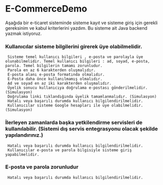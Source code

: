 # E-CommerceDemo

Aşağıda bir e-ticaret sisteminde sisteme kayıt ve sisteme giriş için gerekli gereksinim ve kabul kriterlerini yazdım. Bu sisteme ait Java backend yazmak istiyoruz.

### Kullanıcılar sisteme bilgilerini girerek üye olabilmelidir.
     Sisteme temel kullanıcı bilgileri , e-posta ve parolayla üye olunabilmelidir. Temel kullanıcı bilgileri : ad, soyad, e-posta, parola. Temel bilgilerin tamamı zorunludur.
     Parola en az 6 karakterden oluşmalıdır.
     E-posta alanı e-posta formatında olmalıdır.
     E-Posta daha önce kullanılmamış olmalıdır.
     Ad ve soyad en az iki karakterden oluşmalıdır.
     Üyelik sonucu kullanıcıya doğrulama e-postası gönderilmelidir. (Simulasyon)
     Doğrulama linki tıklandığında üyelik tamamlanmalıdır. (Simulasyon)
     Hatalı veya başarılı durumda kullanıcı bilgilendirilmelidir.
     Kullanıcılar sisteme Google hesapları ile üye olabilmelidir. (Simulasyon)

### İlerleyen zamanlarda başka yetkilendirme servisleri de kullanılabilir. (Sistemi dış servis entegrasyonu olacak şekilde yapılandırınız.)
     Hatalı veya başarılı durumda kullanıcı bilgilendirilmelidir.
     Kullanıcılar e-posta ve parola bilgisiyle sisteme giriş yapabilmelidir.

### E-posta ve parola zorunludur
     Hatalı veya başarılı durumda kullanıcı bilgilendirilmelidir.


